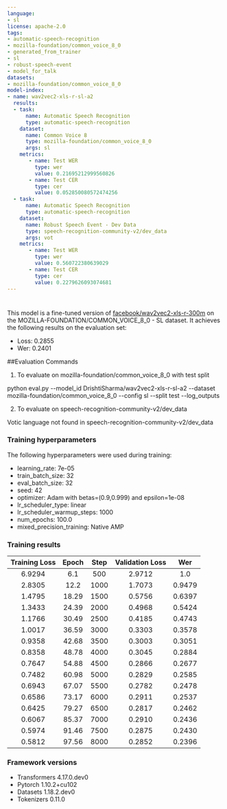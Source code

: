 ```yaml
---
language:
- sl
license: apache-2.0
tags:
- automatic-speech-recognition
- mozilla-foundation/common_voice_8_0
- generated_from_trainer
- sl
- robust-speech-event
- model_for_talk
datasets:
- mozilla-foundation/common_voice_8_0
model-index:
- name: wav2vec2-xls-r-sl-a2
  results:
  - task: 
      name: Automatic Speech Recognition 
      type: automatic-speech-recognition
    dataset:
      name: Common Voice 8
      type: mozilla-foundation/common_voice_8_0
      args: sl
    metrics:
       - name: Test WER
         type: wer
         value: 0.21695212999560826
       - name: Test CER
         type: cer
         value: 0.052850080572474256
  - task: 
      name: Automatic Speech Recognition
      type: automatic-speech-recognition
    dataset:
      name: Robust Speech Event - Dev Data
      type: speech-recognition-community-v2/dev_data
      args: vot
    metrics:
       - name: Test WER
         type: wer
         value: 0.560722380639029
       - name: Test CER
         type: cer
         value: 0.2279626093074681
---
```


<!-- This model card has been generated automatically according to the information the Trainer had access to. You
should probably proofread and complete it, then remove this comment. -->

# 

This model is a fine-tuned version of [facebook/wav2vec2-xls-r-300m](https://huggingface.co/facebook/wav2vec2-xls-r-300m) on the MOZILLA-FOUNDATION/COMMON_VOICE_8_0 - SL dataset.
It achieves the following results on the evaluation set:
- Loss: 0.2855
- Wer: 0.2401

##Evaluation Commands

1. To evaluate on mozilla-foundation/common_voice_8_0 with test split

python eval.py --model_id DrishtiSharma/wav2vec2-xls-r-sl-a2 --dataset mozilla-foundation/common_voice_8_0 --config sl --split test --log_outputs

2. To evaluate on speech-recognition-community-v2/dev_data

Votic language not found in speech-recognition-community-v2/dev_data


### Training hyperparameters

The following hyperparameters were used during training:
- learning_rate: 7e-05
- train_batch_size: 32
- eval_batch_size: 32
- seed: 42
- optimizer: Adam with betas=(0.9,0.999) and epsilon=1e-08
- lr_scheduler_type: linear
- lr_scheduler_warmup_steps: 1000
- num_epochs: 100.0
- mixed_precision_training: Native AMP

### Training results

| Training Loss | Epoch | Step | Validation Loss | Wer    |
|:-------------:|:-----:|:----:|:---------------:|:------:|
| 6.9294        | 6.1   | 500  | 2.9712          | 1.0    |
| 2.8305        | 12.2  | 1000 | 1.7073          | 0.9479 |
| 1.4795        | 18.29 | 1500 | 0.5756          | 0.6397 |
| 1.3433        | 24.39 | 2000 | 0.4968          | 0.5424 |
| 1.1766        | 30.49 | 2500 | 0.4185          | 0.4743 |
| 1.0017        | 36.59 | 3000 | 0.3303          | 0.3578 |
| 0.9358        | 42.68 | 3500 | 0.3003          | 0.3051 |
| 0.8358        | 48.78 | 4000 | 0.3045          | 0.2884 |
| 0.7647        | 54.88 | 4500 | 0.2866          | 0.2677 |
| 0.7482        | 60.98 | 5000 | 0.2829          | 0.2585 |
| 0.6943        | 67.07 | 5500 | 0.2782          | 0.2478 |
| 0.6586        | 73.17 | 6000 | 0.2911          | 0.2537 |
| 0.6425        | 79.27 | 6500 | 0.2817          | 0.2462 |
| 0.6067        | 85.37 | 7000 | 0.2910          | 0.2436 |
| 0.5974        | 91.46 | 7500 | 0.2875          | 0.2430 |
| 0.5812        | 97.56 | 8000 | 0.2852          | 0.2396 |


### Framework versions

- Transformers 4.17.0.dev0
- Pytorch 1.10.2+cu102
- Datasets 1.18.2.dev0
- Tokenizers 0.11.0
